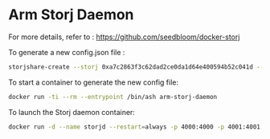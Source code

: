 # Arm Storj Daemon

For more details, refer to : https://github.com/seedbloom/docker-storj

To generate a new config.json file :
```bash
storjshare-create --storj 0xa7c2863f3c62dad2ce0da1d64e400594b52c041d --storage /data --size 10GB --outfile /data/config.json --rpcaddress 77570.besnard.mobi --rpcport 4000 --manualforwarding true --logdir /data/logs/ --noedit
```

To start a container to generate the new config file:
```bash
docker run -ti --rm --entrypoint /bin/ash arm-storj-daemon
```

To launch the Storj daemon container: 
```bash
docker run -d --name storjd --restart=always -p 4000:4000 -p 4001:4001 -p 4002:4002 -p 4003:4003 -v /mnt/sdb1/Storj/:/data arm-storj-daemon
```

